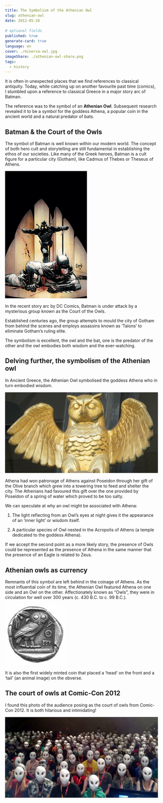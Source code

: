 ```yaml
---
title: The Symbolism of the Athenian Owl
slug: athenian-owl
date: 2012-05-26

# optional fields
published: true
generate-card: true
language: en
cover: ./minerva-owl.jpg
imageShare: ./athenian-owl-share.png
tags:
  - history
---
```


It is often in unexpected places that we find references to classical antiquity. Today, while catching up on another favourite past time (comics), I stumbled upon a reference to classical Greece in a major story arc of Batman.

The reference was to the symbol of an **Athenian Owl**. Subsequent research revealed it to be a symbol for the goddess Athena, a popular coin in the ancient world and a natural predator of bats.

## Batman & the Court of the Owls

The symbol of Batman is well known within our modern world. The concept of both hero cult and storytelling are still fundamental in establishing the ethos of our societies. Like many of the Greek heroes, Batman is a cult figure for a particular city (Gotham), like Cadmus of Thebes or Theseus of Athens.

![Batman & the Court of the Owls](./batman-owls.jpg)

In the recent story arc by DC Comics, Batman is under attack by a mysterious group known as the Court of the Owls.

Established centuries ago, the group attempts to mould the city of Gotham from behind the scenes and employs assassins known as ‘Talons’ to eliminate Gotham’s ruling elite.

The symbolism is excellent, the owl and the bat, one is the predator of the other and the owl embodies both wisdom and the ever-watching.

## Delving further, the symbolism of the Athenian owl

In Ancient Greece, the Athenian Owl symbolised the goddess Athena who in turn embodied wisdom.

![Athenian Owl](./athenian-owl-2.jpg)

Athena had won patronage of Athens against Poseidon through her gift of the Olive branch which grew into a towering tree to feed and shelter the city. The Athenians had favoured this gift over the one provided by Poseidon of a spring of water which proved to be too salty.

We can speculate at why an owl might be associated with Athena:

1. The light reflecting from an Owl’s eyes at night gives it the appearance of an ‘inner light’ or wisdom itself.

2. A particular species of Owl nested in the Acropolis of Athens (a temple dedicated to the goddess Athena).

If we accept the second point as a more likely story, the presence of Owls could be represented as the presence of Athena in the same manner that the presence of an Eagle is related to Zeus.

## Athenian owls as currency

Remnants of this symbol are left behind in the coinage of Athens. As the most influential coin of its time, the Athenian Owl featured Athena on one side and an Owl on the other. Affectionately known as “Owls”, they were in circulation for well over 300 years (c. 430 B.C. to c. 99 B.C.).

![Athenian Owl](./athenian-owl.jpg)

It is also the first widely minted coin that placed a ‘head’ on the front and a ‘tail’ (an animal image) on the obverse.

## The court of owls at Comic-Con 2012

I found this photo of the audience posing as the court of owls from Comic-Con 2012. It is both hilarious and intimidating!

![The court of owls at Comic-Con 2012](./court-of-owls-comic-con.jpg)
